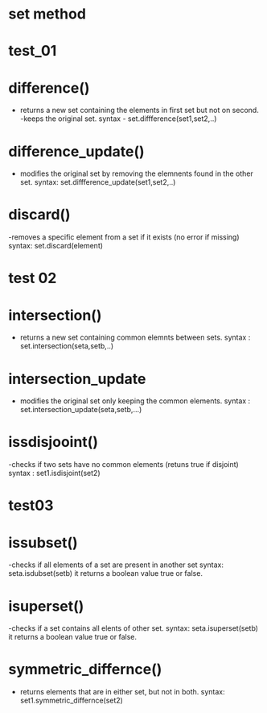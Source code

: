 # set method
# test_01
# difference()
- returns a new set containing the elements in first set but not on second.
-keeps the original set.
syntax - set.diffference(set1,set2,..)
# difference_update()
- modifies the original set by removing the elemnents found in the other set.
syntax:  set.diffference_update(set1,set2,..)
# discard()
-removes a specific element from a set if it exists (no error if missing)
syntax: set.discard(element)
# test 02
# intersection()
- returns a new set containing common elemnts between sets.
syntax : set.intersection(seta,setb,..)
# intersection_update
- modifies the original set only keeping the common elements.
syntax : set.intersection_update(seta,setb,...)
# issdisjooint()
-checks if two sets have no common elements (retuns true if disjoint)
syntax : set1.isdisjoint(set2)
# test03
# issubset()
-checks if all elements of a set are present in another set
syntax: seta.isdubset(setb)
it returns  a boolean value true or false.
# isuperset()
-checks if a set contains all elents of other set.
 syntax: seta.isuperset(setb)
it returns  a boolean value true or false.
# symmetric_differnce()
- returns elements that are in either set, but not in both.
syntax: set1.symmetric_differnce(set2)
